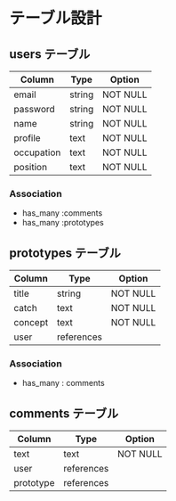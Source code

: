 # テーブル設計

## users テーブル

| Column      | Type   | Option   |
| ----------- | ------ | -------- |
| email       | string | NOT NULL |
| password    | string | NOT NULL |
| name        | string | NOT NULL |
| profile     | text   | NOT NULL |
| occupation  | text   | NOT NULL |
| position    | text   | NOT NULL |

### Association

- has_many :comments
- has_many :prototypes

## prototypes テーブル

| Column      | Type       | Option   |
| ----------- | ---------- | -------- |
| title       | string     | NOT NULL |
| catch       | text       | NOT NULL |
| concept     | text       | NOT NULL |
| user        | references |          |

### Association

- has_many : comments


## comments テーブル

| Column      | Type       | Option   |
| ----------- | ---------- | -------- |
| text        | text       | NOT NULL |
| user        | references |          |
| prototype   | references |          |
